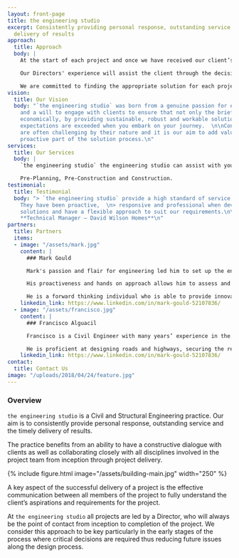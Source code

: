 ```yaml
---
layout: front-page
title: the engineering studio
excerpt: Consistently providing personal response, outstanding service and the timely
  delivery of results
approach:
  title: Approach
  body: |
    At the start of each project and once we have received our client’s specific requirements and aspirations we will identify the key aspects for the successful delivery of each particular project.

    Our Directors' experience will assist the client through the decision making process in regards to the design and planning stages, budget, programme, site, environment, project risk profile and deliverability at the early stages of the process.

    We are committed to finding the appropriate solution for each project, considering all factors and responding to our client’s and the project’s requirements and aspirations. At `the engineering studio` we find creative solutions to complex challenges.
vision:
  title: Our Vision
  body: "`the engineering studio` was born from a genuine passion for engineering
    and a will to engage with clients to ensure that not only the brief is delivered
    economically, by providing sustainable, robust and workable solutions, but your
    expectations are exceeded when you embark on your journey.  \n\nConstruction projects
    are often challenging by their nature and it is our aim to add value and be a
    proactive part of the solution process.\n"
services:
  title: Our Services
  body: |
    `the engineering studio` the engineering studio can assist with your project during any of the different stages:

    Pre-Planning, Pre-Construction and Construction.
testimonial:
  title: Testimonial
  body: "> `the engineering studio` provide a high standard of service and delivery.
    They have been proactive,  \n> responsive and professional when developing engineering
    solutions and have a flexible approach to suit our requirements.\n\nJeremy Johnson,
    **Technical Manager – David Wilson Homes**\n"
partners:
  title: Partners
  items:
  - image: "/assets/mark.jpg"
    content: |
      ### Mark Gould

      Mark's passion and flair for engineering led him to set up the engineering studio in 2018 with the aim to provide clients with the best support, service and technical solutions for their projects. His 18 years’ practical experience working for some of the world’s leading multidisciplinary engineering companies has provided him with the knowledge and skills to be able to successfully design and manage a variety of construction projects in the education, health, commercial, residential and refurbishment sectors incorporating all of the major building materials.

      His proactiveness and hands on approach allows him to assess and establish the key risks of each project in order to successfully manage the design process from the outset through to completion.

      He is a forward thinking individual who is able to provide innovative design solutions on challenging sites. Mark's experience of building strong and trusting relationships with all team members maximises performance, while his high technical knowledge of civil & structural engineering ensures quality and excellence are constantly delivered for the duration of each project.
    linkedin_link: https://www.linkedin.com/in/mark-gould-52107836/
  - image: "/assets/francisco.jpg"
    content: |
      ### Francisco Alguacil

      Francisco is a Civil Engineer with many years’ experience in the construction industry. He has practical experience of a wide variety of projects in all of the major sectors. Francisco is experienced in the design of surface water drainage systems in accordance with the SUDS hierarchy including soakaways, swales, attenuation ponds and underground attenuation tanks to meet the requirements of clients and LPAs. He has also secured the required Approvals from the Environment Agency, Local Drainage Boards and Water Authorities. He also designs foul drainage systems to discharge either into the nearby adopted sewer or to foul treatment plants and has applied and obtained the requisite S104, S185, S106 legal agreements for the proposed drainage works.

      He is proficient at designing roads and highways, securing the requisition for S38 & S278 agreements and is also very experienced in undertaking the 3D modelling of development sites to arrive at a balanced cut and fill solution, avoiding the need for the costly net import or export of bulk material across the entire site and under discreet phases.
    linkedin_link: https://www.linkedin.com/in/mark-gould-52107836/
contact:
  title: Contact Us
image: "/uploads/2018/04/24/feature.jpg"
---
```

### Overview

`the engineering studio` is a Civil and Structural Engineering practice. Our aim is to consistently provide personal response, outstanding service and the timely delivery of results.

The practice benefits from an ability to have a constructive dialogue with clients as well as collaborating closely with all disciplines involved in the project team from inception through project delivery.

{% include figure.html image="/assets/building-main.jpg" width="250" %}

A key aspect of the successful delivery of a project is the effective communication between all members of the project to fully understand the client’s aspirations and requirements for the project.

At `the engineering studio` all projects are led by a Director, who will always be the point of contact from inception to completion of the project. We consider this approach to be key particularly in the early stages of the process where critical decisions are required thus reducing future issues along the design process.